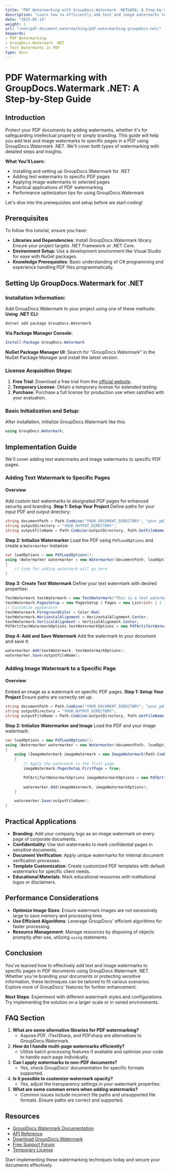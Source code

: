 ```yaml
---
title: "PDF Watermarking with GroupDocs.Watermark .NET&#58; A Step-by-Step Guide"
description: "Learn how to efficiently add text and image watermarks to specific PDF pages using GroupDocs.Watermark .NET. Secure your documents with ease."
date: "2025-05-14"
weight: 1
url: "/net/pdf-document-watermarking/pdf-watermarking-groupdocs-net/"
keywords:
- PDF Watermarking
- GroupDocs.Watermark .NET
- Text Watermarks in PDF
type: docs
---
```

# PDF Watermarking with GroupDocs.Watermark .NET: A Step-by-Step Guide

## Introduction
Protect your PDF documents by adding watermarks, whether it's for safeguarding intellectual property or simply branding. This guide will help you add text and image watermarks to specific pages in a PDF using GroupDocs.Watermark .NET. We'll cover both types of watermarking with detailed steps and insights.

**What You'll Learn:**
- Installing and setting up GroupDocs.Watermark for .NET
- Adding text watermarks to specific PDF pages
- Applying image watermarks to selected pages
- Practical applications of PDF watermarking
- Performance optimization tips for using GroupDocs.Watermark

Let's dive into the prerequisites and setup before we start coding!

## Prerequisites
To follow this tutorial, ensure you have:
- **Libraries and Dependencies**: Install GroupDocs.Watermark library. Ensure your project targets .NET Framework or .NET Core.
- **Environment Setup**: Use a development environment like Visual Studio for ease with NuGet packages.
- **Knowledge Prerequisites**: Basic understanding of C# programming and experience handling PDF files programmatically.

## Setting Up GroupDocs.Watermark for .NET
### Installation Information:
Add GroupDocs.Watermark to your project using one of these methods:
**Using .NET CLI:**
```bash
dotnet add package GroupDocs.Watermark
```
**Via Package Manager Console:**
```powershell
Install-Package GroupDocs.Watermark
```
**NuGet Package Manager UI:**
Search for "GroupDocs.Watermark" in the NuGet Package Manager and install the latest version.
### License Acquisition Steps:
1. **Free Trial**: Download a free trial from the [official website](https://purchase.groupdocs.com/temporary-license/).
2. **Temporary License**: Obtain a temporary license for extended testing.
3. **Purchase**: Purchase a full license for production use when satisfied with your evaluation.
### Basic Initialization and Setup:
After installation, initialize GroupDocs.Watermark like this:
```csharp
using GroupDocs.Watermark;
```
## Implementation Guide
We'll cover adding text watermarks and image watermarks to specific PDF pages.

### Adding Text Watermark to Specific Pages
#### Overview
Add custom text watermarks to designated PDF pages for enhanced security and branding.
**Step 1: Setup Your Project**
Define paths for your input PDF and output directory:
```csharp
string documentPath = Path.Combine("YOUR_DOCUMENT_DIRECTORY", "your_pdf_file.pdf");
string outputDirectory = "YOUR_OUTPUT_DIRECTORY";
string outputFileName = Path.Combine(outputDirectory, Path.GetFileName(documentPath));
```
**Step 2: Initialize Watermarker**
Load the PDF using `PdfLoadOptions` and create a `Watermarker` instance:
```csharp
var loadOptions = new PdfLoadOptions();
using (Watermarker watermarker = new Watermarker(documentPath, loadOptions))
{
    // Code for adding watermark will go here
}
```
**Step 3: Create Text Watermark**
Define your text watermark with desired properties:
```csharp
TextWatermark textWatermark = new TextWatermark("This is a test watermark", new Font("Arial", 8));
textWatermark.PagesSetup = new PagesSetup { Pages = new List<int> { 2 } }; // Specify pages to apply the watermark
// Customize appearance
textWatermark.ForegroundColor = Color.Red;
textWatermark.HorizontalAlignment = HorizontalAlignment.Center;
textWatermark.VerticalAlignment = VerticalAlignment.Center;
PdfArtifactWatermarkOptions textWatermarkOptions = new PdfArtifactWatermarkOptions();
```
**Step 4: Add and Save Watermark**
Add the watermark to your document and save it:
```csharp
watermarker.Add(textWatermark, textWatermarkOptions);
watermarker.Save(outputFileName);
```
### Adding Image Watermark to a Specific Page
#### Overview
Embed an image as a watermark on specific PDF pages.
**Step 1: Setup Your Project**
Ensure paths are correctly set up:
```csharp
string documentPath = Path.Combine("YOUR_DOCUMENT_DIRECTORY", "your_pdf_file.pdf");
string outputDirectory = "YOUR_OUTPUT_DIRECTORY";
string outputFileName = Path.Combine(outputDirectory, Path.GetFileName(documentPath));
```
**Step 2: Initialize Watermarker and Image**
Load the PDF and your image watermark:
```csharp
var loadOptions = new PdfLoadOptions();
using (Watermarker watermarker = new Watermarker(documentPath, loadOptions))
{
    using (ImageWatermark imageWatermark = new ImageWatermark(Path.Combine("YOUR_DOCUMENT_DIRECTORY", "your_image.jpg")))
    {
        // Apply the watermark to the first page
        imageWatermark.PagesSetup.FirstPage = true;

        PdfArtifactWatermarkOptions imageWatermarkOptions = new PdfArtifactWatermarkOptions();
        
        watermarker.Add(imageWatermark, imageWatermarkOptions);
    }

    watermarker.Save(outputFileName);
}
```
## Practical Applications
- **Branding**: Add your company logo as an image watermark on every page of corporate documents.
- **Confidentiality**: Use text watermarks to mark confidential pages in sensitive documents.
- **Document Verification**: Apply unique watermarks for internal document verification processes.
- **Template Customization**: Create customized PDF templates with default watermarks for specific client needs.
- **Educational Materials**: Mark educational resources with institutional logos or disclaimers.

## Performance Considerations
- **Optimize Image Sizes**: Ensure watermark images are not excessively large to save memory and processing time.
- **Use Efficient Algorithms**: Leverage GroupDocs' efficient algorithms for faster processing.
- **Resource Management**: Manage resources by disposing of objects promptly after use, utilizing `using` statements.

## Conclusion
You've learned how to effectively add text and image watermarks to specific pages in PDF documents using GroupDocs.Watermark .NET. Whether you're branding your documents or protecting sensitive information, these techniques can be tailored to fit various scenarios. Explore more of GroupDocs' features for further enhancement.

**Next Steps**: Experiment with different watermark styles and configurations. Try implementing the solution on a larger scale or in varied environments.

## FAQ Section
1. **What are some alternative libraries for PDF watermarking?**
   - Aspose.PDF, iTextSharp, and PDFsharp are alternatives to GroupDocs.Watermark.
2. **How do I handle multi-page watermarks efficiently?**
   - Utilize batch processing features if available and optimize your code to handle each page individually.
3. **Can I apply watermarks to non-PDF documents?**
   - Yes, check GroupDocs' documentation for specific formats supported.
4. **Is it possible to customize watermark opacity?**
   - Yes, adjust the transparency settings in your watermark properties.
5. **What are some common errors when adding watermarks?**
   - Common issues include incorrect file paths and unsupported file formats. Ensure paths are correct and supported.

## Resources
- [GroupDocs.Watermark Documentation](https://docs.groupdocs.com/watermark/net/)
- [API Reference](https://reference.groupdocs.com/watermark/net)
- [Download GroupDocs.Watermark](https://releases.groupdocs.com/watermark/net/)
- [Free Support Forum](https://forum.groupdocs.com/c/watermark/10)
- [Temporary License](https://purchase.groupdocs.com/temporary-license/) 

Start implementing these watermarking techniques today and secure your documents effectively.
